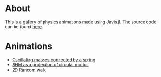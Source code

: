 # About
This is a gallery of physics animations made using Javis.jl. The source code can be found [here](https://github.com/20akshay00/PhysicsJavisAnim).

# Animations
- [Oscillating masses connected by a spring](./DrawSpring.jl.html)
- [SHM as a projection of circular motion](./SHM.jl.html)
- [2D Random walk](./RandomWalks.jl.html)
